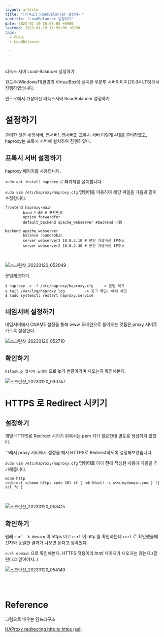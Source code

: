 ```yaml
---
layout: article
title: "[리눅스] RoadBalancer 설정하기"
subtitle: "LoadBalancer 설정하기"
date: 2023-01-19 16:05:00 +0900
lastmod: 2023-01-19 17:50:00 +0900
tags: 
  - 리눅스
  - LoadBalancer

---
```

<br><br>
리눅스 서버 Load-Balancer 설정하기

<!--more-->  
윈도우(Windows11)환경의 VirtualBox에 설치한 우분투 서버이미지(20.04 LTS)에서 진행하였습니다.<br/>


윈도우에서 가상머신 리눅스서버 RoadBalancer 설정하기<br/>



#  설정하기

준비한 것은 네임서버, 웹서버1, 웹서버2, 프록시 서버 이렇게 4대를 준비하였고, haproxy는 프록시 서버에 설치하여 진행하였다.


## 프록시 서버 설정하기

haproxy 패키지를 사용합니다.<br/>

`sudo apt install haproxy` 로 패키지를 설치합니다.<br/>


`sudo vim /etc/haproxy/haproxy.cfg` 명령어를 이용하여 해당 파일을 다음과 같이 수정합니다.<br/>

```
frontend haproxy-main
        bind *:80 # 포트번호
        option forwardfor
        default_backend apache_webserver #backend 이름

backend apache_webserver
        balance roundrobin
        server webserver1 10.0.2.10 # 본인 가상머신 IP주소 
        server webserver2 10.0.2.30 # 본인 가상머신 IP주소

```
<br/>

![스크린샷_20230120_052049](https://user-images.githubusercontent.com/99805929/213650597-c1abf245-c992-45d0-8fd8-213730abcd4f.png)<br/>

문법체크하기

```
$ haproxy -c -f /etc/haproxy/haproxy.cfg	-> 문법 체크
$ tail /var/log/haproxy.log			-> 로그 확인- 에러 체크
$ sudo systemctl restart haproxy.service
```

## 네임서버 설정하기

네임서버에서 CNAME 설정을 통해 www 도메인으로 들어오는 것들은 proxy 서버로 가도록 설정한다.

![스크린샷_20230120_052710](https://user-images.githubusercontent.com/99805929/213650942-40389d2a-a659-4e9b-873a-6ef9b9a07364.png)<br/>


## 확인하기

`nslookup 웹서버 도메인` 으로 ip가 번갈아가며 나오는지 확인해본다.<br/>

![스크린샷_20230120_030747](https://user-images.githubusercontent.com/99805929/213651297-ab9da07a-c60c-45f3-ae5d-f7042970e5ed.png)<br/>



# HTTPS 로 Redirect 시키기

## 설정하기

개별 HTTPS로 Redirect 시키기 위해서는 pem 키가 필요한데 별도로 생성하지 않았다.<br/>

그래서 proxy 서버에서 설정을 해서 HTTPS로 Redirect하도록 설정해보았습니다.<br/>

`sudo vim /etc/haproxy/haproxy.cfg` 명령어로 아까 전에 작성한 내용에 다음을 추가해줍니다.<br/>

```
mode http
redirect scheme https code 301 if { hdr(Host) -i www.mydomain.com } !{ ssl_fc }
```
<br/>

![스크린샷_20230120_053415](https://user-images.githubusercontent.com/99805929/213652033-d6a70218-8eba-4ae3-83a7-963cbc36fb6a.png)<br/>

## 확인하기
원래 `curl -k domain` 이 https 이고 `curl` 이 http 를 확인하는데 `curl` 로 확인했을때 전자와 동일한 결과가 나오면 된다고 생각했다.<br/>

`curl domain` 으로 확인해본다. HTTPS 적용이라 html 페이지가 나오지는 않는다.(잘 된다고 믿어야지..)<br/>

![스크린샷_20230120_054149](https://user-images.githubusercontent.com/99805929/213652869-f2d610f4-f46a-4f07-bcb6-bb51086632e0.png)










<br/>
<br/>

# Reference
그림으로 배우는 인프라구조

[HAProxy redirecting http to https (ssl)](https://stackoverflow.com/questions/13227544/haproxy-redirecting-http-to-https-ssl)